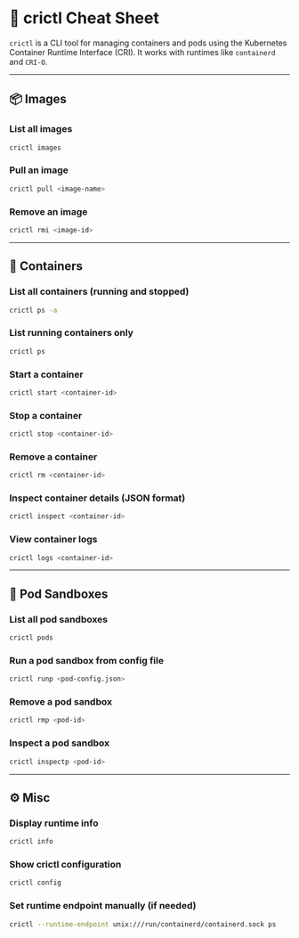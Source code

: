 
# 🐳 crictl Cheat Sheet

`crictl` is a CLI tool for managing containers and pods using the Kubernetes Container Runtime Interface (CRI). It works with runtimes like `containerd` and `CRI-O`.

---

## 📦 Images

### List all images
```bash
crictl images
```

### Pull an image
```bash
crictl pull <image-name>
```

### Remove an image
```bash
crictl rmi <image-id>
```

---

## 🚀 Containers

### List all containers (running and stopped)
```bash
crictl ps -a
```

### List running containers only
```bash
crictl ps
```

### Start a container
```bash
crictl start <container-id>
```

### Stop a container
```bash
crictl stop <container-id>
```

### Remove a container
```bash
crictl rm <container-id>
```

### Inspect container details (JSON format)
```bash
crictl inspect <container-id>
```

### View container logs
```bash
crictl logs <container-id>
```

---

## 🧪 Pod Sandboxes

### List all pod sandboxes
```bash
crictl pods
```

### Run a pod sandbox from config file
```bash
crictl runp <pod-config.json>
```

### Remove a pod sandbox
```bash
crictl rmp <pod-id>
```

### Inspect a pod sandbox
```bash
crictl inspectp <pod-id>
```

---

## ⚙️ Misc

### Display runtime info
```bash
crictl info
```

### Show crictl configuration
```bash
crictl config
```

### Set runtime endpoint manually (if needed)
```bash
crictl --runtime-endpoint unix:///run/containerd/containerd.sock ps
```
